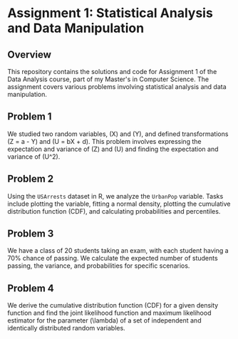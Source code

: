 # Assignment 1: Statistical Analysis and Data Manipulation

## Overview
This repository contains the solutions and code for Assignment 1 of the Data Analysis course, part of my Master's in Computer Science. The assignment covers various problems involving statistical analysis and data manipulation.

## Problem 1
We studied two random variables, \(X\) and \(Y\), and defined transformations \(Z = a - Y\) and \(U = bX + d\). This problem involves expressing the expectation and variance of \(Z\) and \(U\) and finding the expectation and variance of \(U^2\).

## Problem 2
Using the `USArrests` dataset in R, we analyze the `UrbanPop` variable. Tasks include plotting the variable, fitting a normal density, plotting the cumulative distribution function (CDF), and calculating probabilities and percentiles.

## Problem 3
We have a class of 20 students taking an exam, with each student having a 70% chance of passing. We calculate the expected number of students passing, the variance, and probabilities for specific scenarios.

## Problem 4
We derive the cumulative distribution function (CDF) for a given density function and find the joint likelihood function and maximum likelihood estimator for the parameter \(\lambda\) of a set of independent and identically distributed random variables.
